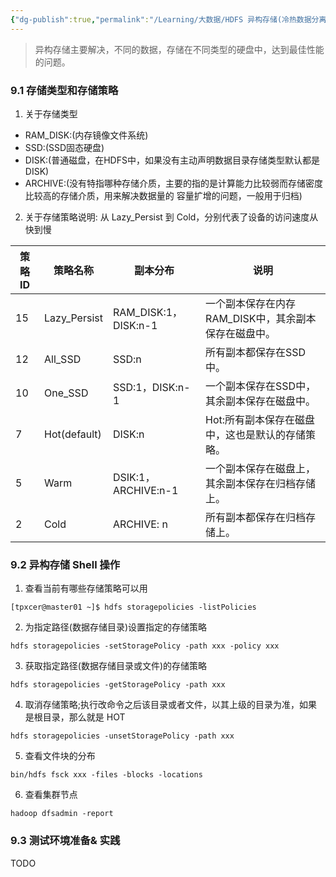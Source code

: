 ```yaml
---
{"dg-publish":true,"permalink":"/Learning/大数据/HDFS 异构存储(冷热数据分离)/"}
---
```



> 异构存储主要解决，不同的数据，存储在不同类型的硬盘中，达到最佳性能的问题。

### 9.1 存储类型和存储策略

1.  关于存储类型
-   RAM_DISK:(内存镜像文件系统)
-   SSD:(SSD固态硬盘)
-   DISK:(普通磁盘，在HDFS中，如果没有主动声明数据目录存储类型默认都是DISK)
-   ARCHIVE:(没有特指哪种存储介质，主要的指的是计算能力比较弱而存储密度比较高的存储介质，用来解决数据量的 容量扩增的问题，一般用于归档)

2.  关于存储策略说明: 从 Lazy_Persist 到 Cold，分别代表了设备的访问速度从快到慢

| 策略 ID | 策略名称         | 副本分布                | 说明                             |
|------|--------------|---------------------|--------------------------------|
| 15   | Lazy_Persist | RAM_DISK:1，DISK:n-1 | 一个副本保存在内存RAM_DISK中，其余副本保存在磁盘中。 |
| 12   | All_SSD      | SSD:n               | 所有副本都保存在SSD中。                  |
| 10   | One_SSD      | SSD:1，DISK:n-1      | 一个副本保存在SSD中，其余副本保存在磁盘中。        |
| 7    | Hot(default) | DISK:n              | Hot:所有副本保存在磁盘中，这也是默认的存储策略。     |
| 5    | Warm         | DSIK:1，ARCHIVE:n-1  | 一个副本保存在磁盘上，其余副本保存在归档存储上。       |
| 2    | Cold         | ARCHIVE: n           | 所有副本都保存在归档存储上。                 |

### 9.2 异构存储 Shell 操作

1.  查看当前有哪些存储策略可以用

```
[tpxcer@master01 ~]$ hdfs storagepolicies -listPolicies
```

2.  为指定路径(数据存储目录)设置指定的存储策略

```
hdfs storagepolicies -setStoragePolicy -path xxx -policy xxx
```

3.  获取指定路径(数据存储目录或文件)的存储策略

```
hdfs storagepolicies -getStoragePolicy -path xxx
```

4.  取消存储策略;执行改命令之后该目录或者文件，以其上级的目录为准，如果是根目录，那么就是 HOT

```
hdfs storagepolicies -unsetStoragePolicy -path xxx
```

5.  查看文件块的分布

```
bin/hdfs fsck xxx -files -blocks -locations
```

6.  查看集群节点

```
hadoop dfsadmin -report
```

### 9.3 测试环境准备& 实践
TODO
